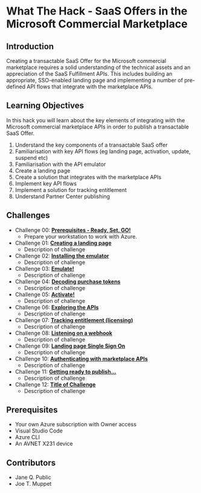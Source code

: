 # What The Hack - SaaS Offers in the Microsoft Commercial Marketplace

## Introduction

Creating a transactable SaaS Offer for the Microsoft commercial marketplace requires a solid understanding of the
technical assets and an appreciation of the SaaS Fulfillment APIs. This includes building an appropriate, SSO-enabled
landing page and implementing a number of pre-defined API flows that integrate with the marketplace APIs.

## Learning Objectives

In this hack you will learn about the key elements of integrating with the
Microsoft commercial marketplace APIs in order to publish a transactable SaaS Offer.

1. Understand the key components of a transactable SaaS offer
1. Familiarisation with key API flows (eg landing page, activation, update, suspend etc)
1. Familiarisation with the API emulator
1. Create a landing page
1. Create a solution that integrates with the marketplace APIs
1. Implement key API flows
1. Implement a solution for tracking entitlement
1. Understand Partner Center publishing

## Challenges

- Challenge 00: **[Prerequisites - Ready, Set, GO!](Student/Challenge-00.md)**
  - Prepare your workstation to work with Azure.
- Challenge 01: **[Creating a landing page](Student/Challenge-01.md)**
  - Description of challenge
- Challenge 02: **[Installing the emulator](Student/Challenge-02.md)**
  - Description of challenge
- Challenge 03: **[Emulate!](Student/Challenge-03.md)**
  - Description of challenge
- Challenge 04: **[Decoding purchase tokens](Student/Challenge-04.md)**
  - Description of challenge
- Challenge 05: **[Activate!](Student/Challenge-05.md)**
  - Description of challenge
- Challenge 06: **[Exploring the APIs](Student/Challenge-06.md)**
  - Description of challenge
- Challenge 07: **[Tracking entitlement (licensing)](Student/Challenge-07.md)**
  - Description of challenge
- Challenge 08: **[Listening on a webhook](Student/Challenge-08.md)**
  - Description of challenge
- Challenge 09: **[Landing page Single Sign On](Student/Challenge-09.md)**
  - Description of challenge
- Challenge 10: **[Authenticating with marketplace APIs](Student/Challenge-10.md)**
  - Description of challenge
- Challenge 11: **[Getting ready to publish...](Student/Challenge-11.md)**
  - Description of challenge
- Challenge 12: **[Title of Challenge](Student/Challenge-12.md)**
  - Description of challenge

## Prerequisites

- Your own Azure subscription with Owner access
- Visual Studio Code
- Azure CLI
- An AVNET X231 device

## Contributors

- Jane Q. Public
- Joe T. Muppet
